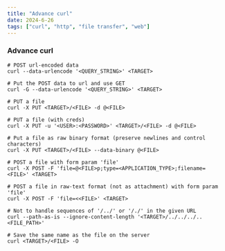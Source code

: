 ```yaml
---
title: "Advance curl"
date: 2024-6-26
tags: ["curl", "http", "file transfer", "web"]
---
```


### Advance curl

<div>

```console
# POST url-encoded data
curl --data-urlencode '<QUERY_STRING>' <TARGET>
```

```console
# Put the POST data to url and use GET
curl -G --data-urlencode '<QUERY_STRING>' <TARGET>
```

```console
# PUT a file
curl -X PUT <TARGET>/<FILE> -d @<FILE>
```

```console
# PUT a file (with creds)
curl -X PUT -u '<USER>:<PASSWORD>' <TARGET>/<FILE> -d @<FILE>
```

```console
# Put a file as raw binary format (preserve newlines and control characters)
curl -X PUT <TARGET>/<FILE> --data-binary @<FILE>
```

```console
# POST a file with form param 'file'
curl -X POST -F 'file=@<FILE>p;type=<APPLICATION_TYPE>;filename=<FILE>' <TARGET>
```

```console
# POST a file in raw-text format (not as attachment) with form param 'file'
curl -X POST -F 'file=<<FILE>' <TARGET>
```

```console
# Not to handle sequences of '/../' or '/./' in the given URL
curl --path-as-is --ignore-content-length '<TARGET>/../../../..<FILE_PATH>'
```

```console
# Save the same name as the file on the server
curl <TARGET>/<FILE> -O
```

</div>

<br>